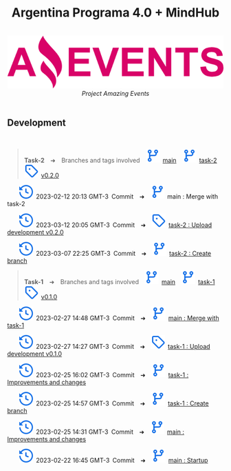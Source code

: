 <h1 align="center">Argentina Programa 4.0 + MindHub</h1>

<p align="center">
  <br>
  <img src="./assets/img/logo.png" alt="logo"/>
  <br>
  <i>Project Amazing Events</i>
  <br>
  <br>
</p>

## Development

<br>

> **Task-2**&emsp;➜&emsp;Branches and tags involved&emsp;![branch](./assets/img/icon/branch.svg)&ensp;[main](https://github.com/CarlosArielPaz/AE_Carlos_Ariel_Paz/tree/main)&emsp;![branch](./assets/img/icon/branch.svg)&ensp;[task-2](https://github.com/CarlosArielPaz/AE_Carlos_Ariel_Paz/tree/task-2)&emsp;![branch](./assets/img/icon/tag.svg)&ensp;[v0.2.0](https://github.com/CarlosArielPaz/AE_Carlos_Ariel_Paz/releases/tag/v0.2.0)

&emsp;&emsp;![commit](./assets/img/icon/commit.svg)&ensp;2023-02-12 20:13 GMT-3&ensp;Commit&emsp;➜&emsp;![branch](./assets/img/icon/branch.svg)&ensp;main : Merge with task-2

&emsp;&emsp;![commit](./assets/img/icon/commit.svg)&ensp;2023-03-12 20:05 GMT-3&ensp;Commit&emsp;➜&emsp;![branch](./assets/img/icon/tag.svg)&ensp;[task-2 : Upload development v0.2.0](https://github.com/CarlosArielPaz/AE_Carlos_Ariel_Paz/commit/d4401ccfea575d25e4b8a618dc9b4683f8c372c4)

&emsp;&emsp;![commit](./assets/img/icon/commit.svg)&ensp;2023-03-07 22:25 GMT-3&ensp;Commit&emsp;➜&emsp;![branch](./assets/img/icon/branch.svg)&ensp;[task-2 : Create branch](https://github.com/CarlosArielPaz/AE_Carlos_Ariel_Paz/commit/b13b3f20194e1b1fcaaee32b71dfc4d1d0cd87ed)

> **Task-1**&emsp;➜&emsp;Branches and tags involved&emsp;![branch](./assets/img/icon/branch.svg)&ensp;[main](https://github.com/CarlosArielPaz/AE_Carlos_Ariel_Paz/tree/main)&emsp;![branch](./assets/img/icon/branch.svg)&ensp;[task-1](https://github.com/CarlosArielPaz/AE_Carlos_Ariel_Paz/tree/task-1)&emsp;![branch](./assets/img/icon/tag.svg)&ensp;[v0.1.0](https://github.com/CarlosArielPaz/AE_Carlos_Ariel_Paz/releases/tag/v0.1.0)

&emsp;&emsp;![commit](./assets/img/icon/commit.svg)&ensp;2023-02-27 14:48 GMT-3&ensp;Commit&emsp;➜&emsp;![branch](./assets/img/icon/branch.svg)&ensp;[main : Merge with task-1](https://github.com/CarlosArielPaz/AE_Carlos_Ariel_Paz/commit/e69ed69a69f808918dfefc341cf83ced17f7be2e)

&emsp;&emsp;![commit](./assets/img/icon/commit.svg)&ensp;2023-02-27 14:27 GMT-3&ensp;Commit&emsp;➜&emsp;![branch](./assets/img/icon/tag.svg)&ensp;[task-1 : Upload development v0.1.0](https://github.com/CarlosArielPaz/AE_Carlos_Ariel_Paz/commit/aa8444b3a28e762ae5f562685a3d236f2e177405)

&emsp;&emsp;![commit](./assets/img/icon/commit.svg)&ensp;2023-02-25 16:02 GMT-3&ensp;Commit&emsp;➜&emsp;![branch](./assets/img/icon/branch.svg)&ensp;[task-1 : Improvements and changes](https://github.com/CarlosArielPaz/AE_Carlos_Ariel_Paz/commit/451a1b99d690a116ac7e362e0329fd6d947a363e)

&emsp;&emsp;![commit](./assets/img/icon/commit.svg)&ensp;2023-02-25 14:57 GMT-3&ensp;Commit&emsp;➜&emsp;![branch](./assets/img/icon/branch.svg)&ensp;[task-1 : Create branch](https://github.com/CarlosArielPaz/AE_Carlos_Ariel_Paz/commit/a05a88ef134465b60d8b1518d7a911fe511e6aa8)

&emsp;&emsp;![commit](./assets/img/icon/commit.svg)&ensp;2023-02-25 14:31 GMT-3&ensp;Commit&emsp;➜&emsp;![branch](./assets/img/icon/branch.svg)&ensp;[main : Improvements and changes](https://github.com/CarlosArielPaz/AE_Carlos_Ariel_Paz/commit/c9852c4b9b18016fc56ee39a1e75ccfd57a598a1)

&emsp;&emsp;![commit](./assets/img/icon/commit.svg)&ensp;2023-02-22 16:45 GMT-3&ensp;Commit&emsp;➜&emsp;![branch](./assets/img/icon/branch.svg)&ensp;[main : Startup](https://github.com/CarlosArielPaz/AE_Carlos_Ariel_Paz/commit/a24b88b4c7a0010a0068a23f0d0f7b4acbfdc866)